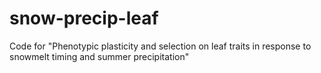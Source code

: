 # snow-precip-leaf
Code for "Phenotypic plasticity and selection on leaf traits in response to snowmelt timing and summer precipitation"
